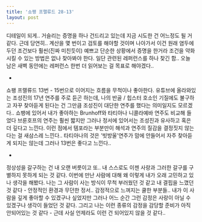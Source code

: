 ```yaml
---
title: '쇼팽 프랠류드 28-13'
layout: post
---
```


디테일이 되게.. 거슬리는 증명을 하나 건드리고 있는데 지금 시도한 건 어느정도 될 거 같다. 근데 당연히.. 계산을 몇 번이고 검토를 해야할 것이며 나아가서 이건 원래 염두에 두던 조건보다 훨씬(진짜 미친듯이) 예쁘고 단순한 상황에서 증명을 한거라 조건을 약화시킬 수 있는 방법은 없나 찾아봐야 한다. 일단 관련된 레퍼런스를 하나 찾긴 함.. 오늘 남은 새벽 동안에는 레퍼런스 한번 더 읽어보는 걸 목표로 해야겠다.. 

-

쇼팽 프랠류드 13번 - 15번으로 이어지는 흐름을 무척이나 좋아한다. 유튜브에 올라와있는 조성진의 17년 연주를 주로 듣곤 하는데, 나의 반골 / 힙스터 호소인 기질에도 불구하고 자꾸 찾아듣게 된다는 건 그만큼 조성진이 대단한 연주를 했다는 의미일지도 모르겠다.. 쇼팽에 있어서 내가 좋아하는 Brunhoff와 타티아나 니콜라예바 연주도 비교해 들었다 브룬호프의 연주는 훨씬 짧지만 그러나 정서에 있어서는 조성진과 유사하고 혹은 더 깊다고 느낀다. 이런 점에서 템포라는 부분만이 해석과 연주의 질감을 결정짓지 않는다는 걸 새삼스레 느낀다.. 타티아나의 것은 '빗방울'연주가 맘에 안들어서 자주 찾아듣게 되지는 않는데 그러나 13번은 좋다고 느낀다..

-

정상성을 갈구하는 건 내 오랜 버릇이고 또.. 내 스스로도 이젠 사랑과 그러한 갈구를 구별하지 못하게 되는 것 같다. 이번에 만난 사람에 대해 왜 이렇게 내가 오래 고민하고 있나 생각을 해봤다. 나는 그 사람이 사는 방식이 무척 부러웠던 것 같고 내 결핍을 느꼈던 것 같다 - 안정적인 환경과 무던한 정서.. 감정적으로 느껴지는 쿨한 부분들.. 내가 이 사람을 깊게 좋아할 수 있겠구나 싶었지만 그러나 어느 순간 그런 감정은 사랑이 아닐 수 있겠구나 생각이 들었던 것 같다. 그리고 나는 이런 종류의 감정을 감당할 준비가 아직 안되어있는 것 같다 - 근데 사실 언제라도 이런 건 되어있지 않을 것 같다.. 


